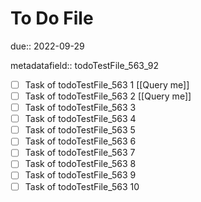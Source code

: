 # To Do File

due:: 2022-09-29

metadatafield:: todoTestFile_563_92

- [ ] Task of todoTestFile_563 1 [[Query me]]
- [ ] Task of todoTestFile_563 2 [[Query me]]
- [ ] Task of todoTestFile_563 3
- [ ] Task of todoTestFile_563 4
- [ ] Task of todoTestFile_563 5
- [ ] Task of todoTestFile_563 6
- [ ] Task of todoTestFile_563 7
- [ ] Task of todoTestFile_563 8
- [ ] Task of todoTestFile_563 9
- [ ] Task of todoTestFile_563 10